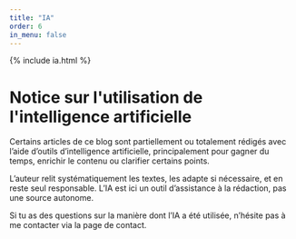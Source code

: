 ```yaml
---
title: "IA"
order: 6
in_menu: false
---
```

{% include ia.html %} 
# Notice sur l'utilisation de l'intelligence artificielle
<p>Certains articles de ce blog sont partiellement ou totalement rédigés avec l’aide d’outils d’intelligence artificielle, principalement pour gagner du temps, enrichir le contenu ou clarifier certains points.</p>
<p>L’auteur relit systématiquement les textes, les adapte si nécessaire, et en reste seul responsable. L’IA est ici un outil d’assistance à la rédaction, pas une source autonome.</p>
<p>Si tu as des questions sur la manière dont l’IA a été utilisée, n’hésite pas à me contacter via la page de contact.</p> 